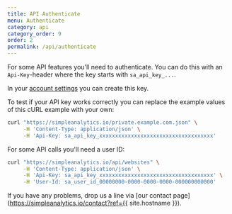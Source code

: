 ```yaml
---
title: API Authenticate
menu: Authenticate
category: api
category_order: 9
order: 2
permalink: /api/authenticate
---
```


For some API features you'll need to authenticate. You can do this with an `Api-Key`-header where the key starts with `sa_api_key_...`.

In your [account settings](https://simpleanalytics.com/account) you can create this key.

To test if your API key works correctly you can replace the example values of this cURL example with your own:

```bash
curl "https://simpleanalytics.io/private.example.com.json" \
     -H 'Content-Type: application/json' \
     -H 'Api-Key: sa_api_key_xxxxxxxxxxxxxxxxxxxxxxxxxxxxxxxxxxxx'
```

For some API calls you'll need a user ID:

```bash
curl "https://simpleanalytics.io/api/websites" \
     -H 'Content-Type: application/json' \
     -H 'Api-Key: sa_api_key_xxxxxxxxxxxxxxxxxxxxxxxxxxxxxxxxxxxx' \
     -H 'User-Id: sa_user_id_00000000-0000-0000-0000-000000000000'
```

If you have any problems, drop us a line via [our contact page](https://simpleanalytics.io/contact?ref={{ site.hostname }}).
